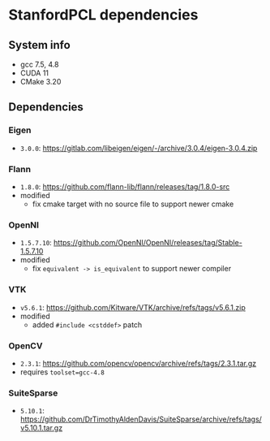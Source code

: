 # StanfordPCL dependencies

## System info

- gcc 7.5, 4.8
- CUDA 11
- CMake 3.20

## Dependencies

### Eigen

- `3.0.0`: https://gitlab.com/libeigen/eigen/-/archive/3.0.4/eigen-3.0.4.zip

### Flann

- `1.8.0`: https://github.com/flann-lib/flann/releases/tag/1.8.0-src
- modified
  - fix cmake target with no source file to support newer cmake

### OpenNI

- `1.5.7.10`: https://github.com/OpenNI/OpenNI/releases/tag/Stable-1.5.7.10
- modified
  - fix `equivalent -> is_equivalent` to support newer compiler

### VTK

- `v5.6.1`: https://github.com/Kitware/VTK/archive/refs/tags/v5.6.1.zip
- modified
  - added `#include <cstddef>` patch

### OpenCV

- `2.3.1`: https://github.com/opencv/opencv/archive/refs/tags/2.3.1.tar.gz
- requires `toolset=gcc-4.8`

### SuiteSparse

- `5.10.1`: https://github.com/DrTimothyAldenDavis/SuiteSparse/archive/refs/tags/v5.10.1.tar.gz
